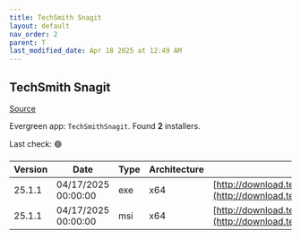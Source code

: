 ```yaml
---
title: TechSmith Snagit
layout: default
nav_order: 2
parent: T
last_modified_date: Apr 18 2025 at 12:49 AM
---
```


## TechSmith Snagit

[Source](https://www.techsmith.com/)

Evergreen app: `TechSmithSnagit`. Found **2** installers.

Last check: 🟢

| Version | Date                | Type | Architecture | URI                                                                                                                            |
| ------- | ------------------- | ---- | ------------ | ------------------------------------------------------------------------------------------------------------------------------ |
| 25.1.1  | 04/17/2025 00:00:00 | exe  | x64          | [http://download.techsmith.com/snagit/releases/2511/snagit.exe](http://download.techsmith.com/snagit/releases/2511/snagit.exe) |
| 25.1.1  | 04/17/2025 00:00:00 | msi  | x64          | [http://download.techsmith.com/snagit/releases/2511/snagit.msi](http://download.techsmith.com/snagit/releases/2511/snagit.msi) |
